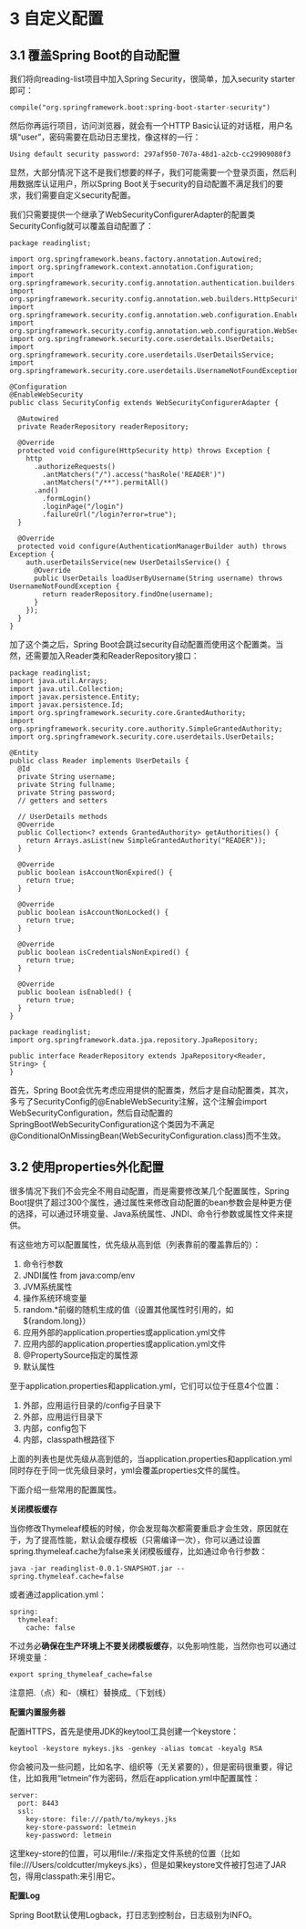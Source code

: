 
# 3 自定义配置

## 3.1 覆盖Spring Boot的自动配置

我们将向reading-list项目中加入Spring Security，很简单，加入security starter即可：

```
compile("org.springframework.boot:spring-boot-starter-security")
```

然后你再运行项目，访问浏览器，就会有一个HTTP Basic认证的对话框，用户名填“user”，密码需要在启动日志里找，像这样的一行：

```
Using default security password: 297af950-707a-48d1-a2cb-cc29909080f3
```

显然，大部分情况下这不是我们想要的样子，我们可能需要一个登录页面，然后利用数据库认证用户，所以Spring Boot关于security的自动配置不满足我们的要求，我们需要自定义security配置。

我们只需要提供一个继承了WebSecurityConfigurerAdapter的配置类SecurityConfig就可以覆盖自动配置了：

```
package readinglist;

import org.springframework.beans.factory.annotation.Autowired;
import org.springframework.context.annotation.Configuration;
import org.springframework.security.config.annotation.authentication.builders.AuthenticationManagerBuilder;
import org.springframework.security.config.annotation.web.builders.HttpSecurity;
import org.springframework.security.config.annotation.web.configuration.EnableWebSecurity;
import org.springframework.security.config.annotation.web.configuration.WebSecurityConfigurerAdapter;
import org.springframework.security.core.userdetails.UserDetails;
import org.springframework.security.core.userdetails.UserDetailsService;
import org.springframework.security.core.userdetails.UsernameNotFoundException;

@Configuration
@EnableWebSecurity
public class SecurityConfig extends WebSecurityConfigurerAdapter {
  
  @Autowired
  private ReaderRepository readerRepository;
  
  @Override
  protected void configure(HttpSecurity http) throws Exception {
    http
      .authorizeRequests()
        .antMatchers("/").access("hasRole('READER')")
        .antMatchers("/**").permitAll()
      .and()
        .formLogin()
        .loginPage("/login")
        .failureUrl("/login?error=true");
  }
  
  @Override
  protected void configure(AuthenticationManagerBuilder auth) throws Exception {
    auth.userDetailsService(new UserDetailsService() {
      @Override
      public UserDetails loadUserByUsername(String username) throws UsernameNotFoundException {
        return readerRepository.findOne(username);
      }
    });
  }
}
```

加了这个类之后，Spring Boot会跳过security自动配置而使用这个配置类。当然，还需要加入Reader类和ReaderRepository接口：

```
package readinglist;
import java.util.Arrays;
import java.util.Collection;
import javax.persistence.Entity;
import javax.persistence.Id;
import org.springframework.security.core.GrantedAuthority;
import org.springframework.security.core.authority.SimpleGrantedAuthority;
import org.springframework.security.core.userdetails.UserDetails;

@Entity
public class Reader implements UserDetails {
  @Id
  private String username;
  private String fullname;
  private String password;
  // getters and setters
  
  // UserDetails methods
  @Override
  public Collection<? extends GrantedAuthority> getAuthorities() {
    return Arrays.asList(new SimpleGrantedAuthority("READER"));
  }
  
  @Override
  public boolean isAccountNonExpired() {
    return true;
  }
  
  @Override
  public boolean isAccountNonLocked() {
    return true;
  }
  
  @Override
  public boolean isCredentialsNonExpired() {
    return true;
  }
  
  @Override
  public boolean isEnabled() {
    return true;
  }
}
```

```
package readinglist;
import org.springframework.data.jpa.repository.JpaRepository;

public interface ReaderRepository extends JpaRepository<Reader, String> {
}
```

首先，Spring Boot会优先考虑应用提供的配置类，然后才是自动配置类，其次，多亏了SecurityConfig的@EnableWebSecurity注解，这个注解会import WebSecurityConfiguration，然后自动配置的SpringBootWebSecurityConfiguration这个类因为不满足@ConditionalOnMissingBean(WebSecurityConfiguration.class)而不生效。

## 3.2 使用properties外化配置

很多情况下我们不会完全不用自动配置，而是需要修改某几个配置属性，Spring Boot提供了超过300个属性，通过属性来修改自动配置的bean参数会是种更方便的选择，可以通过环境变量、Java系统属性、JNDI、命令行参数或属性文件来提供。

有这些地方可以配置属性，优先级从高到低（列表靠前的覆盖靠后的）：

1. 命令行参数
2. JNDI属性 from java:comp/env
3. JVM系统属性
4. 操作系统环境变量
5. random.\*前缀的随机生成的值（设置其他属性时引用的，如${random.long}）
6. 应用外部的application.properties或application.yml文件
7. 应用内部的application.properties或application.yml文件
8. @PropertySource指定的属性源
9. 默认属性

至于application.properties和application.yml，它们可以位于任意4个位置：

1. 外部，应用运行目录的/config子目录下
2. 外部，应用运行目录下
3. 内部，config包下
4. 内部，classpath根路径下

上面的列表也是优先级从高到低的，当application.properties和application.yml同时存在于同一优先级目录时，yml会覆盖properties文件的属性。

下面介绍一些常用的配置属性。

**关闭模板缓存**

当你修改Thymeleaf模板的时候，你会发现每次都需要重启才会生效，原因就在于，为了提高性能，默认会缓存模板（只需编译一次），你可以通过设置spring.thymeleaf.cache为false来关闭模板缓存，比如通过命令行参数：

```
java -jar readinglist-0.0.1-SNAPSHOT.jar --spring.thymeleaf.cache=false
```

或者通过application.yml：

```
spring:
  thymeleaf:
    cache: false
```

不过务必**确保在生产环境上不要关闭模板缓存**，以免影响性能，当然你也可以通过环境变量：

```
export spring_thymeleaf_cache=false
```

注意把.（点）和-（横杠）替换成\_（下划线）

**配置内置服务器**

配置HTTPS，首先是使用JDK的keytool工具创建一个keystore：

```
keytool -keystore mykeys.jks -genkey -alias tomcat -keyalg RSA
```

你会被问及一些问题，比如名字、组织等（无关紧要的），但是密码很重要，得记住，比如我用“letmein”作为密码，然后在application.yml中配置属性：

```
server:
  port: 8443
  ssl:
    key-store: file:///path/to/mykeys.jks
    key-store-password: letmein
    key-password: letmein
```

这里key-store的位置，可以用file://来指定文件系统的位置（比如file:///Users/coldcutter/mykeys.jks），但是如果keystore文件被打包进了JAR包，得用classpath:来引用它。

**配置Log**

Spring Boot默认使用Logback，打日志到控制台，日志级别为INFO。